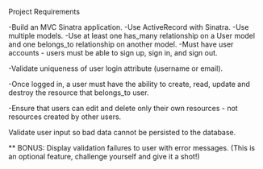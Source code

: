 Project Requirements

-Build an MVC Sinatra application.
-Use ActiveRecord with Sinatra.
-Use multiple models.
-Use at least one has_many relationship on a User model and one belongs_to relationship on another model.
-Must have user accounts - users must be able to sign up, sign in, and sign out.

-Validate uniqueness of user login attribute (username or email).

-Once logged in, a user must have the ability to create, read, update and destroy the resource that belongs_to user.

-Ensure that users can edit and delete only their own resources - not resources created by other users.

Validate user input so bad data cannot be persisted to the database.

** BONUS: Display validation failures to user with error messages. (This is an optional feature, challenge yourself and give it a shot!)

